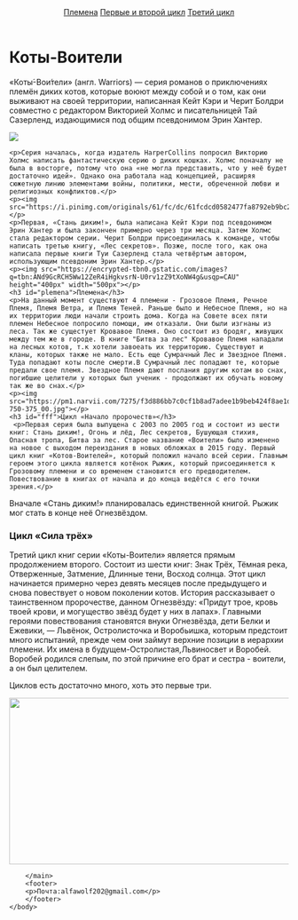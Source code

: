 
<html>
    <head>
        <title>Коты-Воители</title>
        <link rel="stylesheet" href="style.css"/>
    </head>
    <body>
    <header>
     <a href="#plemena"> Племена</a>
     <a href="#fff">Первые и второй цикл</a>
     <a href="#lol">Третий цикл</a>
        </header>
        <main>
        <h1>Коты-Воители</h1>
    <p> «Коты́-Вои́тели» (англ. Warriors) — серия романов о приключениях племён диких котов, которые воюют между собой и о том, как они выживают на своей территории, написанная Кейт Кэри и Черит Болдри совместно с редактором Викторией Холмс и писательницей Тай Сазерленд, издающимися под общим псевдонимом Эрин Хантер.</p>
    <p> <img src="https://mypetnames.ru/wp-content/uploads/2021/02/word-image-106-640x361.jpeg"></p>


    <p>Серия началась, когда издатель HarperCollins попросил Викторию Холмс написать фантастическую серию о диких кошках. Холмс поначалу не была в восторге, потому что она «не могла представить, что у неё будет достаточно идей». Однако она работала над концепцией, расширяя сюжетную линию элементами войны, политики, мести, обреченной любви и религиозных конфликтов.</p>
    <p><img src="https://i.pinimg.com/originals/61/fc/dc/61fcdcd0582477fa8792eb9bc22e08c6.jpg"></p>
    <p>Первая, «Стань диким!», была написана Кейт Кэри под псевдонимом Эрин Хантер и была закончен примерно через три месяца. Затем Холмс стала редактором серии. Черит Болдри присоединилась к команде, чтобы написать третью книгу, «Лес секретов». Позже, после того, как она написала первые книги Туи Сазерленд стала четвёртым автором, использующим псевдоним Эрин Хантер.</p>
    <p><img src="https://encrypted-tbn0.gstatic.com/images?q=tbn:ANd9GcRCH5Ww12ZeR4iHgkvsrN-U0rv1zZ9tXoNW4g&usqp=CAU" height="400px" width="500px"></p>
    <h3 id="plemena">Племена</h3>
    <p>На данный момент существуют 4 племени - Грозовое Племя, Речное Племя, Племя Ветра, и Племя Теней. Раньше было и Небесное Племя, но на их территории люди начали строить дома. Когда на Совете всех пяти племен Небесное попросило помощи, им отказали. Они были изгнаны из леса. Так же сущестует Кровавое Племя. Оно состоит из бродяг, живущих между тем же в городе. В книге "Битва за лес" Кровавое Племя нападали на лесных котов, т.к хотели завоеать их территорию. Существуют и кланы, которых также не мало. Есть еще Сумрачный Лес и Звездное Племя. Туда попадают коты после смерти.В Сумрачный лес попадают те, которые предали свое племя. Звездное Племя дают послания другим котам во снах, погибшие целители у которых был ученик - продолжают их обучать новому так же во снах.</p>
    <p><img src="https://pm1.narvii.com/7275/f3d886bb7c0cf1b8ad7adee1b9beb424f8ae1d5cr4-750-375_00.jpg"></p>
    <h3 id="fff">Цикл «Начало пророчеств»</h3>
     <p>Первая серия была выпущена с 2003 по 2005 год и состоит из шести книг: Стань диким!, Огонь и лёд, Лес секретов, Бушующая стихия, Опасная тропа, Битва за лес. Старое название «Воители» было изменено на новое с выходом переиздания в новых обложках в 2015 году. Первый цикл книг «Котов-Воителей», который положил начало всей серии. Главным героем этого цикла является котёнок Рыжик, который присоединяется к Грозовому племени и со временем становится его предводителем. Повествование в книгах от начала и до конца ведётся с его точки зрения.</p>

<p>Вначале «Стань диким!» планировалась единственной книгой. Рыжик мог стать в конце неё Огнезвёздом.</p>

<h3 id="lol">Цикл «Сила трёх»</h3>
<p>Третий цикл книг серии «Коты-Воители» является прямым продолжением второго. Состоит из шести книг: Знак Трёх, Тёмная река, Отверженные, Затмение, Длинные тени, Восход солнца. Этот цикл начинается примерно через девять месяцев после предыдущего и снова повествует о новом поколении котов. История рассказывает о таинственном пророчестве, данном Огнезвёзду: «Придут трое, кровь твоей крови, и могущество звёзд будет у них в лапах». Главными героями повествования становятся внуки Огнезвёзда, дети Белки и Ежевики, — Львёнок, Остролисточка и Воробьишка, которым предстоит много испытаний, прежде чем они займут верхние позиции в иерархии племени. Их имена в будущем-Остролистая,Львиносвет и Воробей. Воробей родился слепым, по этой причине его брат и сестра - воители, а он был целителем.</p>
<p>Циклов есть достаточно много, хоть это первые три.</p>
<p><img src="http://pm1.narvii.com/6757/5845748d9ab72109ca0dd1c77cbc02f8dcc7fdb0v2_00.jpg" height="300px" width="600px"></p>

        </main>
        <footer>
        <p>Почта:alfawolf202@gmail.com</p>
        </footer>
    </body>
</html>
